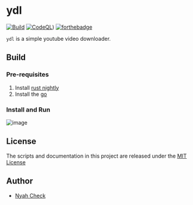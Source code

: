 # ydl

[![Build](https://github.com/ch3ck/youtube-dl/actions/workflows/ci.yml/badge.svg?branch=master)](https://github.com/ch3ck/youtube-dl/actions/workflows/ci.yml)
[![CodeQL](https://github.com/ch3ck/youtube-dl/actions/workflows/codeql-analysis.yml/badge.svg?branch=master)](https://github.com/ch3ck/youtube-dl/actions/workflows/codeql-analysis.yml))
[![forthebadge](https://forthebadge.com/images/badges/contains-technical-debt.svg)](https://forthebadge.com)

`ydl` is a simple youtube video downloader.


## Build

### Pre-requisites

1. Install [rust nightly](https://rust-lang.github.io/rustup/concepts/channels.html)
2. Install the [go](https://go.dev/doc/install)


### Install and Run

![image](https://user-images.githubusercontent.com/96080444/147298934-6c64e3b3-1e4d-4444-9ff0-461e80a68862.png)


## License
The scripts and documentation in this project are released under the [MIT License](LICENSE.md)


## Author
- [Nyah Check](https://nyah.dev)

